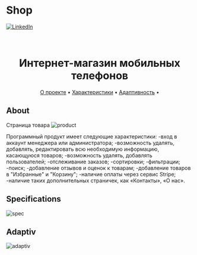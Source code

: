 # Shop
[![LinkedIn][linkedin-shield]][linkedin-url]
<h1 align="center">
  <br>
  Интернет-магазин мобильных телефонов
  <br>
</h1>

<p align="center">
  <a href="#about">О проекте</a> •
  <a href="#specifications">Характеристики</a> •
  <a href="#adaptiv">Адаптивность</a> •
</p>

## About
Страница товара
![product](https://user-images.githubusercontent.com/88460922/165744047-c8dae196-77ec-4853-8170-dbff0a2becd2.png)

Программный продукт имеет следующие характеристики:
  -вход в аккаунт менеджера или администратора;
  -возможность удалять, добавлять, редактировать всю необходимую информацию, касающуюся товаров;
  -возможность удалять, добавлять пользователей;
  -отслеживание заказов;
  -сортировки;
  -фильтрации;
  -поиск;
  -добавление отзывов и оценок к товарам;
  -добавление товаров в "Избранные" и "Корзину";
  -наличие оплаты через сервис Stripe;
  -наличие таких дополнительных страничек, как «Контакты», «О нас».


## Specifications
![spec](https://user-images.githubusercontent.com/88460922/165740252-059c7b6d-879e-4d4b-89ce-5396c309a3f9.png)

## Adaptiv
![adaptiv](https://user-images.githubusercontent.com/88460922/165740275-af65da12-4bf2-4915-b7e4-09fd9c42b434.png)

<!-- https://www.markdownguide.org/basic-syntax/#reference-style-links -->
[linkedin-shield]: https://img.shields.io/badge/-LinkedIn-black.svg?style=for-the-badge&logo=linkedin&colorB=555
[linkedin-url]: https://www.linkedin.com/in/uliana-ezubchik-14763a1a3/
